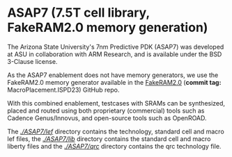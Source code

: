 # ASAP7 (7.5T cell library, FakeRAM2.0 memory generation)

The Arizona State University's 7nm Predictive PDK (ASAP7) was developed at ASU in collaboration with ARM Research, and is available under the BSD 3-Clause license.  

As the ASAP7 enablement does not have memory generators, we use the FakeRAM2.0 memory generator available in the [FakeRAM2.0](https://github.com/ABKGroup/FakeRAM2.0/releases/tag/MacroPlacement.ISPD23) (**commit tag:** MacroPlacement.ISPD23) GitHub repo.

With this combined enablement, testcases with SRAMs can be synthesized, placed and routed using both proprietary (commercial) tools such as Cadence Genus/Innovus, and open-source tools such as OpenROAD.

The [*./ASAP7/lef*](./ASAP7/lef) directory contains the technology, standard cell and macro lef files, the [*./ASAP7/lib*](./ASAP7/lib/) directory contains the standard cell and macro liberty files and the [*./ASAP7/qrc*](./ASAP7/qrc/) directory contains the qrc technology file.
